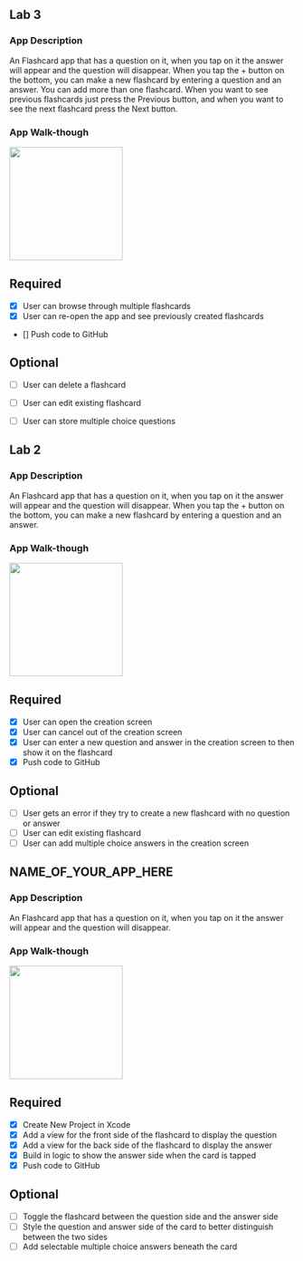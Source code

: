 ## Lab 3

### App Description
An Flashcard app that has a question on it, when you tap on it the answer will appear and the question will disappear. When you tap the + button on the bottom, you can make a new flashcard by entering a question and an answer. You can add more than one flashcard. When you want to see previous flashcards just press the Previous button, and when you want to see the next flashcard press the Next button.

### App Walk-though
<img src="http://recordit.co/HPDuVVzcNm.gif" width=200><br>

## Required
- [X] User can browse through multiple flashcards
- [X] User can re-open the app and see previously created flashcards
- [] Push code to GitHub
## Optional
- [ ] User can delete a flashcard
- [ ] User can edit existing flashcard
- [ ] User can store multiple choice questions


## Lab 2

### App Description
An Flashcard app that has a question on it, when you tap on it the answer will appear and the question will disappear. When you tap the + button on the bottom, you can make a new flashcard by entering a question and an answer.

### App Walk-though
<img src="http://g.recordit.co/YY8UX2D6dv.gif" width=200><br>

## Required
- [X] User can open the creation screen
- [X] User can cancel out of the creation screen
- [X] User can enter a new question and answer in the creation screen to then show it on the flashcard
- [X] Push code to GitHub
## Optional
- [ ] User gets an error if they try to create a new flashcard with no question or answer
- [ ] User can edit existing flashcard
- [ ] User can add multiple choice answers in the creation screen

## NAME_OF_YOUR_APP_HERE

### App Description
An Flashcard app that has a question on it, when you tap on it the answer will appear and the question will disappear.

### App Walk-though


<img src="http://recordit.co/kXmJBupBm1.gif" width=200><br>


## Required
- [x] Create New Project in Xcode
- [x] Add a view for the front side of the flashcard to display the question
- [x] Add a view for the back side of the flashcard to display the answer
- [x] Build in logic to show the answer side when the card is tapped
- [x] Push code to GitHub
## Optional
- [ ] Toggle the flashcard between the question side and the answer side
- [ ] Style the question and answer side of the card to better distinguish between the two sides
- [ ] Add selectable multiple choice answers beneath the card
